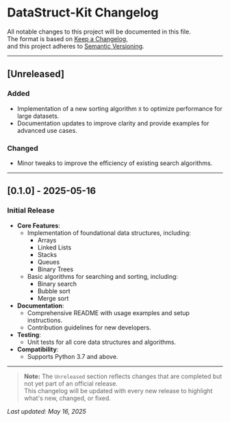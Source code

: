# DataStruct-Kit Changelog

All notable changes to this project will be documented in this file.  
The format is based on [Keep a Changelog](https://keepachangelog.com/en/1.0.0/),  
and this project adheres to [Semantic Versioning](https://semver.org/).

---

## [Unreleased]
### Added
- Implementation of a new sorting algorithm `X` to optimize performance for large datasets.
- Documentation updates to improve clarity and provide examples for advanced use cases.
  
### Changed
- Minor tweaks to improve the efficiency of existing search algorithms.

---

## [0.1.0] - 2025-05-16
### Initial Release
- **Core Features**:
  - Implementation of foundational data structures, including:
    - Arrays
    - Linked Lists
    - Stacks
    - Queues
    - Binary Trees
  - Basic algorithms for searching and sorting, including:
    - Binary search
    - Bubble sort
    - Merge sort
- **Documentation**:
  - Comprehensive README with usage examples and setup instructions.
  - Contribution guidelines for new developers.
- **Testing**:
  - Unit tests for all core data structures and algorithms.
- **Compatibility**:
  - Supports Python 3.7 and above.

---

> **Note:** The `Unreleased` section reflects changes that are completed but not yet part of an official release.  
> This changelog will be updated with every new release to highlight what's new, changed, or fixed.

_Last updated: May 16, 2025_